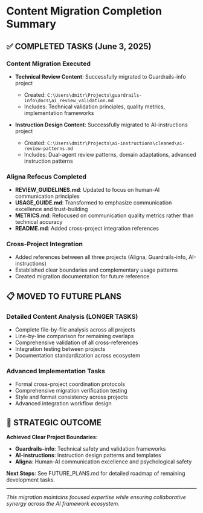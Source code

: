 # Content Migration Completion Summary

## ✅ COMPLETED TASKS (June 3, 2025)

### Content Migration Executed
- **Technical Review Content**: Successfully migrated to Guardrails-info project
  - Created: `C:\Users\dmitr\Projects\guardrails-info\docs\ai_review_validation.md`
  - Includes: Technical validation principles, quality metrics, implementation frameworks

- **Instruction Design Content**: Successfully migrated to AI-instructions project  
  - Created: `C:\Users\dmitr\Projects\ai-instructions\cleaned\ai-review-patterns.md`
  - Includes: Dual-agent review patterns, domain adaptations, advanced instruction patterns

### Aligna Refocus Completed
- **REVIEW_GUIDELINES.md**: Updated to focus on human-AI communication principles
- **USAGE_GUIDE.md**: Transformed to emphasize communication excellence and trust-building
- **METRICS.md**: Refocused on communication quality metrics rather than technical accuracy
- **README.md**: Added cross-project integration references

### Cross-Project Integration
- Added references between all three projects (Aligna, Guardrails-info, AI-instructions)
- Established clear boundaries and complementary usage patterns
- Created migration documentation for future reference

## 📋 MOVED TO FUTURE PLANS

### Detailed Content Analysis (LONGER TASKS)
- Complete file-by-file analysis across all projects
- Line-by-line comparison for remaining overlaps  
- Comprehensive validation of all cross-references
- Integration testing between projects
- Documentation standardization across ecosystem

### Advanced Implementation Tasks
- Formal cross-project coordination protocols
- Comprehensive migration verification testing
- Style and format consistency across projects
- Advanced integration workflow design

## 🎯 STRATEGIC OUTCOME

**Achieved Clear Project Boundaries**:
- **Guardrails-info**: Technical safety and validation frameworks
- **AI-instructions**: Instruction design patterns and templates  
- **Aligna**: Human-AI communication excellence and psychological safety

**Next Steps**: See FUTURE_PLANS.md for detailed roadmap of remaining development tasks.

---
*This migration maintains focused expertise while ensuring collaborative synergy across the AI framework ecosystem.*
